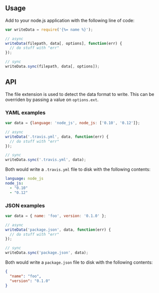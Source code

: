 ## Usage

Add to your node.js application with the following line of code:

```js
var writeData = require('{%= name %}');

// async
writeData(filepath, data[, options], function(err) {
  // do stuff with "err"
});

// sync
writeData.sync(filepath, data[, options]);
```

## API

The file extension is used to detect the data format to write. This can be overriden by passing a value on `options.ext`.

### YAML examples

```js
var data = {language: 'node_js', node_js: ['0.10', '0.12']};

// async
writeData('.travis.yml', data, function(err) {
  // do stuff with "err"
});

// sync
writeData.sync('.travis.yml', data);
```

Both would write a `.travis.yml` file to disk with the following contents:

```yaml
language: node_js
node_js:
  - "0.10"
  - "0.12"
```


### JSON examples


```js
var data = { name: 'foo', version: '0.1.0' };

// async
writeData('package.json', data, function(err) {
  // do stuff with "err"
});

// sync
writeData.sync('package.json', data);
```

Both would write a `package.json` file to disk with the following contents:

```json
{ 
  "name": "foo", 
  "version": "0.1.0" 
}
```
